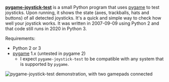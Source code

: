 **[pygame-joystick-test][]** is a small Python program that uses [pygame][] to test joysticks. Upon running, it shows the state (axes, trackballs, hats and buttons) of all detected joysticks. It's a quick and simple way to check how well your joystick works. It was written in 2007-09-09 using Python 2 and that code still runs in 2020 in Python 3.

Requirements:

* Python 2 or 3
* [pygame][] 1.x (untested in pygame 2)
    * I expect `pygame-joystick-test` to be compatible with any system that is supported by `pygame`.

![pygame-joystick-test demonstration, with two gamepads connected][gif]

[pygame-joystick-test]: https://github.com/denilsonsa/pygame-joystick-test
[pygame]: https://www.pygame.org/
[gif]: http://denilsonsa.github.io/pygame-joystick-test/pygame-joystick-test.gif
